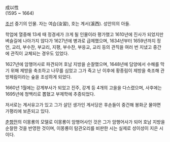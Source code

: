 成以性  
(1595 ~ 1664)

[조선](%EC%A1%B0%EC%84%A0.md) 중기의 인물. 자는 여습(汝習), 호는 계서(溪西). 성안의의 아들.

학업에 열중해 13세 때 정경세가 크게 될 인물이라 평가했고 1610년에 진사가 되었지만 벼슬길에 나아가지 않다가 1627년에 병과로
급제했으며, 1634년부터 1659년까지 정언, 교리, 부수찬, 부교리, 지평, 부수찬, 부응교, 교리 등의 관직을 여러 번 지냈고 중간에
관직이 교체되는 경우도 있었다.

1627년에 암행어사로 파견되어 호남 지방을 순찰했으며, 1648년에 담양에서 수해를 막기 위해 제방을 축조하고 나무를 심었고 그가 죽고 난
이후에 황종림이 제방을 축조해 관방제림이라는 숲을 조성하게 되었다.

1660년 1월에는 강계부사가 되었고 진주, 강계 등 4개의 고을을 다스렸으며, 사후에는 1695년에 청백리로 뽑혔고 부제학에 추증되었다.

저서로는 계서유고가 있고 그가 살던 생가인 계서당은 후손들이 중건해 봉화군 물야면 가평리에 보존되고 있다.

[춘향전](%EC%B6%98%ED%96%A5%EC%A0%84.md)의 이몽룡의 모델로 이몽룡이 암행어사인 것은 그가 암행어사가 되어
호남 지방을 순찰한 것을 반영한 것이며, 이몽룡이 탐관오리를 비판한 시는 실제로 성이성이 지은 시이다.


